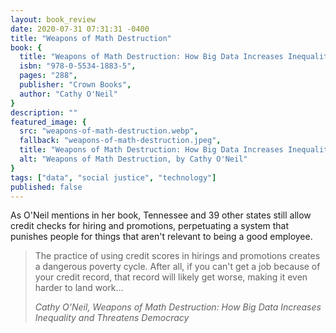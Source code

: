 ```yaml
---
layout: book_review
date: 2020-07-31 07:31:31 -0400
title: "Weapons of Math Destruction"
book: {
  title: "Weapons of Math Destruction: How Big Data Increases Inequality and Threatens Democracy",
  isbn: "978-0-5534-1883-5",
  pages: "288",
  publisher: "Crown Books",
  author: "Cathy O'Neil"
}
description: ""
featured_image: {
  src: "weapons-of-math-destruction.webp",
  fallback: "weapons-of-math-destruction.jpeg",
  title: "Weapons of Math Destruction: How Big Data Increases Inequality and Threatens Democracy",
  alt: "Weapons of Math Destruction, by Cathy O'Neil"
}
tags: ["data", "social justice", "technology"]
published: false
---
```


As O'Neil mentions in her book, Tennessee and 39 other states still allow credit checks for hiring and promotions, perpetuating a system that punishes people for things that aren't relevant to being a good employee.

> The practice of using credit scores in hirings and promotions creates a dangerous poverty cycle. After all, if you can't get a job because of your credit record, that record will likely get worse, making it even harder to land work&hellip;
>
> <cite>Cathy O'Neil, Weapons of Math Destruction: How Big Data Increases Inequality and Threatens Democracy</cite>